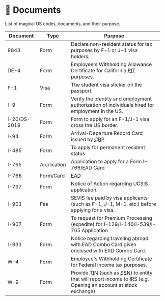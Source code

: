 # 📄 Documents

List of magical US codes, documents, and their purpose.

| Document     | Type        | Purpose                                                                                                                                                                                                                                                      |
| ------------ | ----------- | ------------------------------------------------------------------------------------------------------------------------------------------------------------------------------------------------------------------------------------------------------------ |
| 8843         | Form        | Declare non-resident status for tax purposes by F-1 or J-1 visa holders.                                                                                                                                                                                     |
| DE-4         | Form        | Employee's Withholding Allowance Certificate for California <abbr title="Personal Income Tax">PIT</abbr> purposes.                                                                                                                                           |
| F-1          | Visa        | The student visa sticker on the passport.                                                                                                                                                                                                                    |
| I-9          | Form        | Verify the identity and employment authorization of individuals hired for employment in the US.                                                                                                                                                              |
| I-20/DS-2019 | Form        | Form to apply for an F-1/J-1 visa cross the US border.                                                                                                                                                                                                       |
| I-94         | Form        | Arrival-Departure Record Card issued by <abbr title="U.S. Customs and Border Protection">CBP</abbr>.                                                                                                                                                         |
| I-485        | Form        | To apply for permanent resident status                                                                                                                                                                                                                       |
| I-765        | Application | Application to apply for a Form I-766/EAD Card                                                                                                                                                                                                               |
| I-766        | Form/Card   | <abbr title="Employment Authorization Document">EAD</abbr>                                                                                                                                                                                                   |
| I-797        | Form        | Notice of Action regarding UCSIS application.                                                                                                                                                                                                                |
| I-901        | Fee         | SEVIS fee paid by visa applicants (such as F-1, J-1, M-1, etc.) before applying for a visa.                                                                                                                                                                  |
| I-907        | Form        | To request for Premium Processing (expedite) for I-129/I-140/I-539/I-765 Application                                                                                                                                                                         |
| I-931        | Form        | Notice regarding traveling abroad with EAD Combo Card given enclosed with EAD Combo Card.                                                                                                                                                                    |
| W-4          | Form        | Employee's Withholding Certificate for Federal income tax purposes.                                                                                                                                                                                          |
| W-9          | Form        | Provide <abbr title="Taxpayer Identification Number">TIN</abbr> (such as <abbr title="Social Security Number">SSN</abbr>) to entity that will report income to <abbr title="Internal Revenue Service">IRS</abbr> (e.g. Opening an account at stock exchange) |
